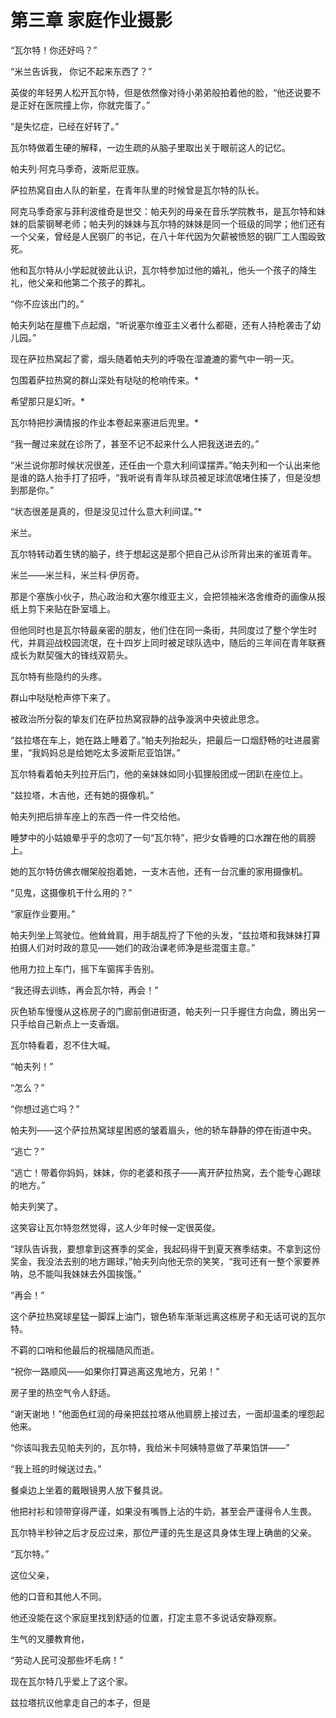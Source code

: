 # 第三章 家庭作业摄影







“瓦尔特！你还好吗？”

“米兰告诉我， 你记不起来东西了？”

英俊的年轻男人松开瓦尔特，但是依然像对待小弟弟般拍着他的脸，“他还说要不是正好在医院撞上你，你就完蛋了。”

“是失忆症，已经在好转了。”

瓦尔特做着生硬的解释，一边生疏的从脑子里取出关于眼前这人的记忆。

帕夫列·阿克马季奇，波斯尼亚族。

萨拉热窝自由人队的新星，在青年队里的时候曾是瓦尔特的队长。

阿克马季奇家与菲利波维奇是世交：帕夫列的母亲在音乐学院教书，是瓦尔特和妹妹的启蒙钢琴老师；帕夫列的妹妹与瓦尔特的妹妹是同一个班级的同学；他们还有一个父亲，曾经是人民钢厂的书记，在八十年代因为欠薪被愤怒的钢厂工人围殴致死。

他和瓦尔特从小学起就彼此认识，瓦尔特参加过他的婚礼，他头一个孩子的降生礼，他父亲和他第二个孩子的葬礼。

“你不应该出门的。”

帕夫列站在屋檐下点起烟，“听说塞尔维亚主义者什么都砸，还有人持枪袭击了幼儿园。”

现在萨拉热窝起了雾，烟头随着帕夫列的呼吸在湿漉漉的雾气中一明一灭。

包围着萨拉热窝的群山深处有哒哒的枪响传来。*

希望那只是幻听。*

瓦尔特把抄满情报的作业本卷起来塞进后兜里。*

“我一醒过来就在诊所了，甚至不记不起来什么人把我送进去的。”

“米兰说你那时候状况很差，还任由一个意大利间谍摆弄。”帕夫列和一个认出来他是谁的路人抬手打了招呼，“我听说有青年队球员被足球流氓堵住揍了，但是没想到那是你。”

“状态很差是真的，但是没见过什么意大利间谍。”*

米兰。

瓦尔特转动着生锈的脑子，终于想起这是那个把自己从诊所背出来的雀斑青年。

米兰——米兰科，米兰科·伊厉奇。

那是个塞族小伙子，热心政治和大塞尔维亚主义，会把领袖米洛舍维奇的画像从报纸上剪下来贴在卧室墙上。

但他同时也是瓦尔特最亲密的朋友，他们住在同一条街，共同度过了整个学生时代，并肩迎战校园流氓，在十四岁上同时被足球队选中，随后的三年间在青年联赛成长为默契强大的锋线双箭头。

瓦尔特有些隐约的头疼。

群山中哒哒枪声停下来了。

被政治所分裂的挚友们在萨拉热窝寂静的战争漩涡中央彼此思念。

“兹拉塔在车上，她在路上睡着了。”帕夫列抬起头，把最后一口烟舒畅的吐进晨雾里，“我妈妈总是给她吃太多波斯尼亚馅饼。”

瓦尔特看着帕夫列拉开后门，他的亲妹妹如同小狐狸般团成一团趴在座位上。



“兹拉塔，木吉他，还有她的摄像机。”

帕夫列把后排车座上的东西一件一件交给他。

睡梦中的小姑娘晕乎乎的念叨了一句“瓦尔特”，把少女昏睡的口水蹭在他的肩膀上。

她的瓦尔特仿佛衣帽架般抱着她，一支木吉他，还有一台沉重的家用摄像机。

“见鬼，这摄像机干什么用的？”

“家庭作业要用。”

帕夫列坐上驾驶位。他耸耸肩，用手胡乱捋了下他的头发，“兹拉塔和我妹妹打算拍摄人们对时政的意见——她们的政治课老师净是些混蛋主意。”

他用力拉上车门，摇下车窗挥手告别。

“我还得去训练，再会瓦尔特，再会！”

灰色轿车慢慢从这栋房子的门廊前倒进街道，帕夫列一只手握住方向盘，腾出另一只手给自己新点上一支香烟。

瓦尔特看着，忍不住大喊。

“帕夫列！”

“怎么？”

“你想过逃亡吗？”

帕夫列——这个萨拉热窝球星困惑的皱着眉头，他的轿车静静的停在街道中央。

“逃亡？”

“逃亡！带着你妈妈，妹妹，你的老婆和孩子——离开萨拉热窝，去个能专心踢球的地方。”

帕夫列笑了。

这笑容让瓦尔特忽然觉得，这人少年时候一定很英俊。

“球队告诉我，要想拿到这赛季的奖金，我起码得干到夏天赛季结束。不拿到这份奖金，我没法去别的地方踢球，”帕夫列向他无奈的笑笑，“我可还有一整个家要养呐，总不能叫我妹妹去外国挨饿。”

“再会！”

这个萨拉热窝球星猛一脚踩上油门，银色轿车渐渐远离这栋房子和无话可说的瓦尔特。

不羁的口哨和他最后的祝福随风而逝。

“祝你一路顺风——如果你打算逃离这鬼地方，兄弟！”



房子里的热空气令人舒适。





“谢天谢地！”他面色红润的母亲把兹拉塔从他肩膀上接过去，一面却温柔的埋怨起他来。

“你该叫我去见帕夫列的，瓦尔特，我给米卡阿姨特意做了苹果馅饼——”

“我上班的时候送过去。”

餐桌边上坐着的戴眼镜男人放下餐具说。

他把衬衫和领带穿得严谨，如果没有嘴唇上沾的牛奶，甚至会严谨得令人生畏。

瓦尔特半秒钟之后才反应过来，那位严谨的先生是这具身体生理上确凿的父亲。

“瓦尔特。”

这位父亲，

他的口音和其他人不同。







他还没能在这个家庭里找到舒适的位置，打定主意不多说话安静观察。







生气的叉腰教育他，

“劳动人民可没那些坏毛病！”



现在瓦尔特几乎爱上了这个家。

 

兹拉塔抗议他拿走自己的本子，但是











